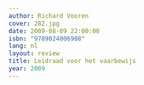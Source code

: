 ```yaml
---
author: Richard Vooren
cover: 282.jpg
date: 2009-08-09 22:00:00
isbn: "9789024006908"
lang: nl
layout: review
title: Leidraad voor het vaarbewijs
year: 2009
---
```

